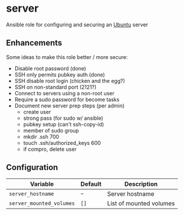 # server
Ansible role for configuring and securing an [Ubuntu](https://ubuntu.com/) server

## Enhancements
Some ideas to make this role better / more secure:

* Disable root password (done)
* SSH only permits pubkey auth (done)
* SSH disable root login (chicken and the egg?)
* SSH on non-standard port (2121?)
* Connect to servers using a non-root user
* Require a sudo password for become tasks
* Document new server prep steps (per admin)
  * create user
  * strong pass (for sudo w/ ansible)
  * pubkey setup (can't ssh-copy-id)
  * member of sudo group
  * mkdir .ssh 700
  * touch .ssh/authorized_keys 600
  * if compro, delete user

## Configuration
| Variable | Default | Description |
| -------- | ------- | ----------- |
| `server_hostname` | `~` | Server hostname |
| `server_mounted_volumes` | `[]` | List of mounted volumes |
